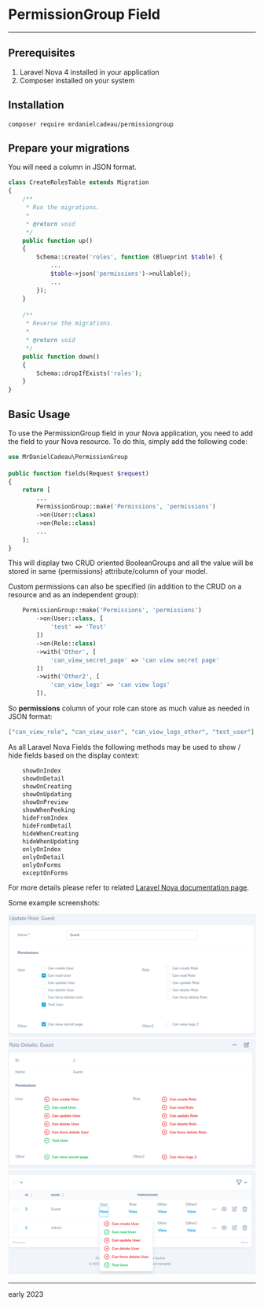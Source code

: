 # PermissionGroup Field

----------

## Prerequisites

1. Laravel Nova 4 installed in your application
2. Composer installed on your system

## Installation

```shell
composer require mrdanielcadeau/permissiongroup
```

## Prepare your migrations

You will need a column in JSON format.
```php
class CreateRolesTable extends Migration
{
    /**
     * Run the migrations.
     *
     * @return void
     */
    public function up()
    {
        Schema::create('roles', function (Blueprint $table) {
            ...
            $table->json('permissions')->nullable();
            ...
        });
    }

    /**
     * Reverse the migrations.
     *
     * @return void
     */
    public function down()
    {
        Schema::dropIfExists('roles');
    }
}
```

## Basic Usage

To use the PermissionGroup field in your Nova application, you need to add the field to your Nova resource. To do this, simply add the following code:

```php
use MrDanielCadeau\PermissionGroup

public function fields(Request $request)
{
    return [
        ...
        PermissionGroup::make('Permissions', 'permissions')  
        ->on(User::class)  
        ->on(Role::class)  
        ...
    ];
}
```
This will display two CRUD oriented BooleanGroups and all the value will be stored in same {permissions} attribute/column of your model.

Custom permissions can also be specified (in addition to the CRUD on a resource and as an independent group):

```php
    PermissionGroup::make('Permissions', 'permissions')  
        ->on(User::class, [  
            'test' => 'Test'  
        ])  
        ->on(Role::class)  
        ->with('Other', [
            'can_view_secret_page' => 'can view secret page'
        ])  
        ->with('Other2', [  
            'can_view_logs' => 'can view logs'  
        ]),
```

So **permissions** column of your role can store as much value as needed in JSON format:
```json
["can_view_role", "can_view_user", "can_view_logs_other", "test_user"]
```

As all Laravel Nova Fields the following methods may be used to show / hide fields based on the display context:

```text
    showOnIndex
    showOnDetail
    showOnCreating
    showOnUpdating
    showOnPreview
    showWhenPeeking
    hideFromIndex
    hideFromDetail
    hideWhenCreating
    hideWhenUpdating
    onlyOnIndex
    onlyOnDetail
    onlyOnForms
    exceptOnForms
```

For more details please refer to related [Laravel Nova documentation page](https://nova.laravel.com/docs/4.0/resources/fields.html#showing-hiding-fields).

Some example screenshots:

![Permission Group on Form page](./docs/images/form.png)
![Permission Group on Detail page](./docs/images/detail.png)
![Permission Group on Index page](./docs/images/index.png)

--------

early 2023